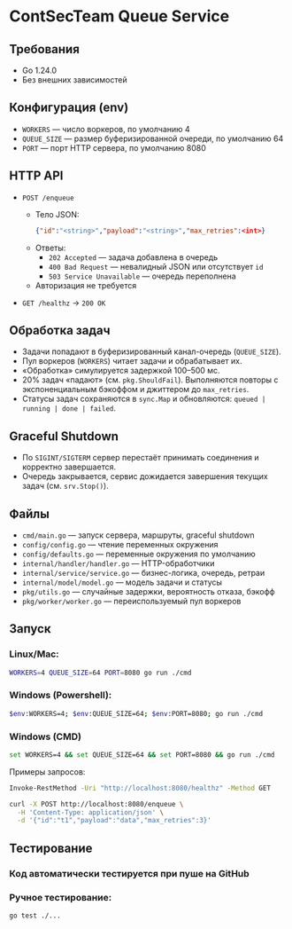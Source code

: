 # ContSecTeam Queue Service
## Требования
- Go 1.24.0
- Без внешних зависимостей

## Конфигурация (env)
- `WORKERS` — число воркеров, по умолчанию 4
- `QUEUE_SIZE` — размер буферизированной очереди, по умолчанию 64
- `PORT` — порт HTTP сервера, по умолчанию 8080

## HTTP API
- `POST /enqueue`
  - Тело JSON:
    ```json
    {"id":"<string>","payload":"<string>","max_retries":<int>}
    ```
  - Ответы:
    - `202 Accepted` — задача добавлена в очередь
    - `400 Bad Request` — невалидный JSON или отсутствует `id`
    - `503 Service Unavailable` — очередь переполнена
  - Авторизация не требуется

- `GET /healthz` → `200 OK`

## Обработка задач
- Задачи попадают в буферизированный канал-очередь (`QUEUE_SIZE`).
- Пул воркеров (`WORKERS`) читает задачи и обрабатывает их.
- «Обработка» симулируется задержкой 100–500 мс.
- 20% задач «падают» (см. `pkg.ShouldFail`). Выполняются повторы с экспоненциальным бэкоффом и джиттером до `max_retries`.
- Статусы задач сохраняются в `sync.Map` и обновляются: `queued | running | done | failed`.

## Graceful Shutdown
- По `SIGINT/SIGTERM` сервер перестаёт принимать соединения и корректно завершается.
- Очередь закрывается, сервис дожидается завершения текущих задач (см. `srv.Stop()`).

## Файлы
- `cmd/main.go` — запуск сервера, маршруты, graceful shutdown
- `config/config.go` — чтение переменных окружения
- `config/defaults.go` — переменные окружения по умолчанию
- `internal/handler/handler.go` — HTTP-обработчики
- `internal/service/service.go` — бизнес-логика, очередь, ретраи
- `internal/model/model.go` — модель задачи и статусы
- `pkg/utils.go` — случайные задержки, вероятность отказа, бэкофф
- `pkg/worker/worker.go` — переиспользуемый пул воркеров 

## Запуск
### Linux/Mac:
```bash
WORKERS=4 QUEUE_SIZE=64 PORT=8080 go run ./cmd
```
### Windows (Powershell):
```bash
$env:WORKERS=4; $env:QUEUE_SIZE=64; $env:PORT=8080; go run ./cmd
```
### Windows (CMD)
```bash
set WORKERS=4 && set QUEUE_SIZE=64 && set PORT=8080 && go run ./cmd
```

Примеры запросов:
```bash
Invoke-RestMethod -Uri "http://localhost:8080/healthz" -Method GET
```
```bash
curl -X POST http://localhost:8080/enqueue \
  -H 'Content-Type: application/json' \
  -d '{"id":"t1","payload":"data","max_retries":3}'
```

## Тестирование
### Код автоматически тестируется при пуше на GitHub
### Ручное тестирование:
```bash
go test ./...
```

